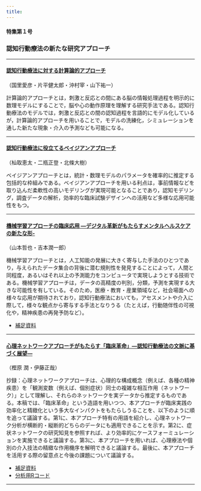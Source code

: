 ```yaml
---
title: 
---
```


#### 特集第１号

### **認知行動療法の新たな研究アプローチ**

-----

#### [認知行動療法に対する計算論的アプローチ](https://www.jstage.jst.go.jp/article/jjbct/advpub/0/advpub_20-036/_article/-char/ja)  
（国里愛彦・片平健太郎・沖村宰・山下祐一）

計算論的アプローチとは，刺激と反応との間にある脳の情報処理過程を明示的に数理モデルにすることで，脳や心の動作原理を理解する研究手法である。認知行動療法のモデルでは，刺激と反応との間の認知過程を言語的にモデル化しているが，計算論的アプローチを用いることで，モデルの洗練化，シミュレーションを通した新たな現象・介入の予測なども可能になる。

-----

#### [認知行動療法に役立てるベイジアンアプローチ](https://www.jstage.jst.go.jp/article/jjbct/advpub/0/advpub_20-028/_article/-char/ja) 
（杣取恵太・二瓶正登・北條大樹）

ベイジアンアプローチとは，統計・数理モデルのパラメータを確率的に推定する包括的な枠組みである。ベイジアンアプローチを用いる利点は，事前情報などを取り込んだ柔軟性の高いモデリングが実現可能となることであり，認知モデリング，調査データの解析，効率的な臨床試験デザインへの活用など多様な応用可能性をもつ。

-----

#### [機械学習アプローチの臨床応用  ―デジタル革新がもたらすメンタルヘルスケアの新たな形-](https://www.jstage.jst.go.jp/article/jjbct/advpub/0/advpub_20-040/_article/-char/ja)
  
（山本哲也・吉本潤一郎）

機械学習アプローチとは，人工知能の発展に大きく寄与した手法のひとつであり，与えられたデータ集合の背後に潜む規則性を発見することによって，人間と同程度，あるいはそれ以上の予測能力をコンピュータで実現しようとする技術である。機械学習アプローチは，データの高精度の判別，分類，予測を実現する大きな可能性を有している。そのため，医療・教育・産業領域など，社会場面への様々な応用が期待されており，認知行動療法においても，アセスメントや介入に際して，様々な観点から寄与する手法となりうる（たとえば，行動随伴性の可視化や，精神疾患の再発予防など）。


 
- [補足資料](https://ytake2.github.io/CBT_research_methodology/Sfiles/Yamamoto/Table_01_ref_list_upload.pdf)  



-----

#### [心理ネットワークアプローチがもたらす「臨床革命」—認知行動療法の文脈に基づく展望—](https://www.jstage.jst.go.jp/article/jjbct/advpub/0/advpub_20-015/_article/-char/ja/)   

（樫原 潤・伊藤正哉）

抄録：心理ネットワークアプローチは、心理的な構成概念（例えば、各種の精神疾患）を「観測変数（例えば、個別症状）同士の複雑な相互作用（ネットワーク）」として理解し、それらのネットワークを実データから推定するものである。本稿では、「臨床革命」という造語を用いつつ、本アプローチが臨床実践の効率化と精緻化という多大なインパクトをもたらしうることを、以下のように順を追って議論する。第1に、本アプローチ特有の用語を紹介し、心理ネットワーク分析が横断的・縦断的どちらのデータにも適用できることを示す。第2に、症状ネットワークの研究知見を参照すれば、より効率的にケースフォーミュレーションを実施できると議論する。第3に、本アプローチを用いれば、心理療法や個別の介入技法の精緻な作用機序を解明できると議論する。最後に、本アプローチを活用する際の留意点と今後の課題について議論する。


- [補足資料](https://ytake2.github.io/CBT_research_methodology/Sfiles/Kashihara/補足資料.pdf)   
- [分析用Rコード](Kashihara_Ito_2021.html/Kashihara_Ito_2021.html) 


----

